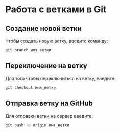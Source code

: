 ﻿# Работа с ветками в Git

## Создание новой ветки
Чтобы создать новую ветку, введите команду:

`git branch имя_ветки`

## Переключение на ветку
Для того чтобы переключиться на ветку, введите:

 `git checkout имя_ветки`

## Отправка ветку на GitHub
Для отправки ветки на сервер введите:

`git push -u origin имя_ветки`
